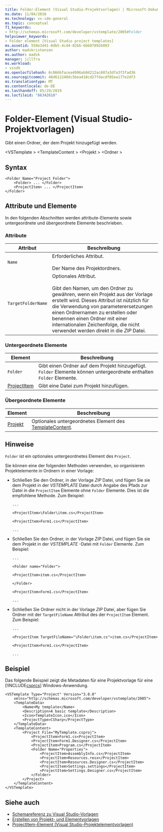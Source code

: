 ```yaml
---
title: Folder-Element (Visual Studio-Projektvorlagen) | Microsoft-Dokumentation
ms.date: 11/04/2016
ms.technology: vs-ide-general
ms.topic: conceptual
f1_keywords:
- http://schemas.microsoft.com/developer/vstemplate/2005#Folder
helpviewer_keywords:
- Folder element [Visual Studio project templates]
ms.assetid: 558e3d41-0db5-4c44-82bb-6bb87892b093
author: madskristensen
ms.author: madsk
manager: jillfra
ms.workload:
- vssdk
ms.openlocfilehash: 6c066bfacea4996ab8d212ac607a3dfa3f3fad36
ms.sourcegitcommit: 40d612240dc5bea418cd27fdacdf85ea177e2df3
ms.translationtype: MT
ms.contentlocale: de-DE
ms.lasthandoff: 05/29/2019
ms.locfileid: "66342610"
---
```

# <a name="folder-element-visual-studio-project-templates"></a>Folder-Element (Visual Studio-Projektvorlagen)
Gibt einen Ordner, der dem Projekt hinzugefügt werden.

 \<VSTemplate > \<TemplateContent > \<Projekt > \<Ordner >

## <a name="syntax"></a>Syntax

```
<Folder Name="Project Folder">
    <Folder> ... </Folder>
    <ProjectItem> ... </ProjectItem>
</Folder>
```

## <a name="attributes-and-elements"></a>Attribute und Elemente
 In den folgenden Abschnitten werden attribute-Elemente sowie untergeordnete und übergeordnete Elemente beschrieben.

### <a name="attributes"></a>Attribute

|Attribut|Beschreibung|
|---------------|-----------------|
|`Name`|Erforderliches Attribut.<br /><br /> Der Name des Projektordners.|
|`TargetFolderName`|Optionales Attribut.<br /><br /> Gibt den Namen, um den Ordner zu gewähren, wenn ein Projekt aus der Vorlage erstellt wird. Dieses Attribut ist nützlich für die Verwendung von parameterersetzungen einen Ordnernamen zu erstellen oder benennen einen Ordner mit einer internationalen Zeichenfolge, die nicht verwendet werden direkt in die *ZIP* Datei.|

### <a name="child-elements"></a>Untergeordnete Elemente

|Element|Beschreibung|
|-------------|-----------------|
|`Folder`|Gibt einen Ordner auf dem Projekt hinzugefügt. `Folder` Elemente können untergeordnete enthalten `Folder` Elemente.|
|[ProjectItem](../extensibility/projectitem-element-visual-studio-item-templates.md)|Gibt eine Datei zum Projekt hinzufügen.|

### <a name="parent-elements"></a>Übergeordnete Elemente

|Element|Beschreibung|
|-------------|-----------------|
|[Projekt](../extensibility/project-element-visual-studio-templates.md)|Optionales untergeordnetes Element des [TemplateContent](../extensibility/templatecontent-element-visual-studio-templates.md).|

## <a name="remarks"></a>Hinweise
 `Folder` ist ein optionales untergeordnetes Element des `Project`.

 Sie können eine der folgenden Methoden verwenden, so organisieren Projektelemente in Ordnern in einer Vorlage:

- Schließen Sie den Ordner, in der Vorlage *ZIP* Datei, und fügen Sie sie dem Projekt in der *VSTEMPLATE* Datei durch Angabe des Pfads zur Datei in die `ProjectItem` Elemente ohne `Folder` Elemente. Dies ist die empfohlene Methode. Zum Beispiel:

     `...`

     `<ProjectItem>\Folder\item.cs</ProjectItem>`

     `<ProjectItem>Form1.cs</ProjectItem>`

     `...`

- Schließen Sie den Ordner, in der Vorlage *ZIP* Datei, und fügen Sie sie dem Projekt in der *VSTEMPLATE* -Datei mit `Folder` Elemente. Zum Beispiel:

     `...`

     `<Folder name="Folder">`

     `<ProjectItem>item.cs</ProjectItem>`

     `</Folder>`

     `<ProjectItem>Form1.cs</ProjectItem>`

     `...`

- Schließen Sie Ordner nicht in der Vorlage *ZIP* Datei, aber fügen Sie Ordner mit der `TargetFileName` Attribut des der `ProjectItem` Element. Zum Beispiel:

     `...`

     `<ProjectItem TargetFileName="\Folder\item.cs">item.cs</ProjectItem>`

     `<ProjectItem>Form1.cs</ProjectItem>`

     `...`

## <a name="example"></a>Beispiel
 Das folgende Beispiel zeigt die Metadaten für eine Projektvorlage für eine [!INCLUDE[csprcs](../data-tools/includes/csprcs_md.md)] Windows-Anwendung.

```
<VSTemplate Type="Project" Version="3.0.0"
    xmlns="http://schemas.microsoft.com/developer/vstemplate/2005">
    <TemplateData>
        <Name>My template</Name>
        <Description>A basic template</Description>
        <Icon>TemplateIcon.ico</Icon>
        <ProjectType>CSharp</ProjectType>
    </TemplateData>
    <TemplateContent>
        <Project File="MyTemplate.csproj">
            <ProjectItem>Form1.cs<ProjectItem>
            <ProjectItem>Form1.Designer.cs</ProjectItem>
            <ProjectItem>Program.cs</ProjectItem>
            <Folder Name="Properties">
                <ProjectItem>AssemblyInfo.cs</ProjectItem>
                <ProjectItem>Resources.resx</ProjectItem>
                <ProjectItem>Resources.Designer.cs</ProjectItem>
                <ProjectItem>Settings.settings</ProjectItem>
                <ProjectItem>Settings.Designer.cs</ProjectItem>
            </Folder>
        </Project>
    </TemplateContent>
</VSTemplate>
```

## <a name="see-also"></a>Siehe auch
- [Schemareferenz zu Visual Studio-Vorlagen](../extensibility/visual-studio-template-schema-reference.md)
- [Erstellen von Projekt- und Elementvorlagen](../ide/creating-project-and-item-templates.md)
- [ProjectItem-Element (Visual Studio-Projektelementvorlagen)](../extensibility/projectitem-element-visual-studio-item-templates.md)